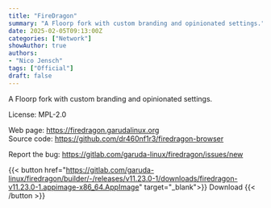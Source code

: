 ```yaml
---
title: "FireDragon"
summary: "A Floorp fork with custom branding and opinionated settings."
date: 2025-02-05T09:13:00Z
categories: ["Network"]
showAuthor: true
authors:
- "Nico Jensch"
tags: ["Official"]
draft: false
---
```


A Floorp fork with custom branding and opinionated settings.

License: MPL-2.0

Web page: <https://firedragon.garudalinux.org>  
Source code: <https://github.com/dr460nf1r3/firedragon-browser>

Report the bug: <https://gitlab.com/garuda-linux/firedragon/issues/new>  

{{< button href="https://gitlab.com/garuda-linux/firedragon/builder/-/releases/v11.23.0-1/downloads/firedragon-v11.23.0-1.appimage-x86_64.AppImage" target="_blank">}}
Download
{{< /button >}}